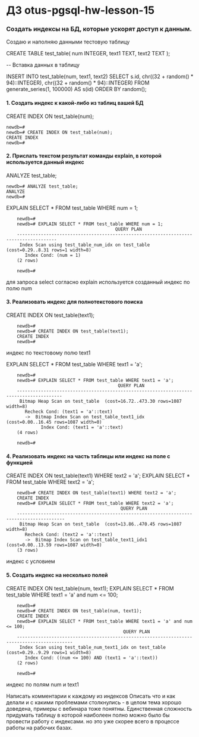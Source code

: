 # ДЗ otus-pgsql-hw-lesson-15

###  Создать индексы на БД, которые ускорят доступ к данным.

Создаю и наполняю данными тестовую таблицу

CREATE TABLE test_table(
num INTEGER,
text1 TEXT,
text2 TEXT
);

-- Вставка данных в таблицу

INSERT INTO test_table(num, text1, text2)
SELECT
s.id,
chr((32 + random() * 94)::INTEGER),
chr((32 + random() * 94)::INTEGER)
FROM generate_series(1, 100000) AS s(id)
ORDER BY random();





#### 1. Создать индекс к какой-либо из таблиц вашей БД

CREATE INDEX ON test_table(num);

    newdb=#
    newdb=# CREATE INDEX ON test_table(num);
    CREATE INDEX
    newdb=#



#### 2. Прислать текстом результат команды explain, в которой используется данный индекс

ANALYZE test_table;

    newdb=# ANALYZE test_table;
    ANALYZE
    newdb=#

EXPLAIN SELECT * FROM test_table WHERE num = 1;

        newdb=#
        newdb=# EXPLAIN SELECT * FROM test_table WHERE num = 1;
                                             QUERY PLAN
        -------------------------------------------------------------------------------------
         Index Scan using test_table_num_idx on test_table  (cost=0.29..8.31 rows=1 width=8)
           Index Cond: (num = 1)
        (2 rows)
        
        newdb=#
для запроса select согласно explain используется созданный индекс по полю num

#### 3. Реализовать индекс для полнотекстового поиска

CREATE INDEX ON test_table(text1);

        newdb=#
        newdb=# CREATE INDEX ON test_table(text1);
        CREATE INDEX
        newdb=#
        
индекс по текстовому полю text1

EXPLAIN SELECT * FROM test_table WHERE text1 = 'a';

        newdb=#
        newdb=# EXPLAIN SELECT * FROM test_table WHERE text1 = 'a';
                                              QUERY PLAN
        ---------------------------------------------------------------------------------------
         Bitmap Heap Scan on test_table  (cost=16.72..473.30 rows=1087 width=8)
           Recheck Cond: (text1 = 'a'::text)
           ->  Bitmap Index Scan on test_table_text1_idx  (cost=0.00..16.45 rows=1087 width=0)
                 Index Cond: (text1 = 'a'::text)
        (4 rows)
        
        newdb=#


#### 4. Реализовать индекс на часть таблицы или индекс на поле с функцией

CREATE INDEX ON test_table(text1) WHERE text2 = 'a';
EXPLAIN SELECT * FROM test_table WHERE text2 = 'a';

        newdb=# CREATE INDEX ON test_table(text1) WHERE text2 = 'a';
        CREATE INDEX
        newdb=# EXPLAIN SELECT * FROM test_table WHERE text2 = 'a';
                                               QUERY PLAN
        ----------------------------------------------------------------------------------------
         Bitmap Heap Scan on test_table  (cost=13.86..470.45 rows=1087 width=8)
           Recheck Cond: (text2 = 'a'::text)
           ->  Bitmap Index Scan on test_table_text1_idx1  (cost=0.00..13.59 rows=1087 width=0)
        (3 rows)

индекс с условием

#### 5. Создать индекс на несколько полей

CREATE INDEX ON test_table(num, text1);
EXPLAIN SELECT * FROM test_table WHERE text1 = 'a' and num <= 100;

        newdb=#
        newdb=# CREATE INDEX ON test_table(num, text1);
        CREATE INDEX
        newdb=# EXPLAIN SELECT * FROM test_table WHERE text1 = 'a' and num <= 100;
                                                QUERY PLAN
        -------------------------------------------------------------------------------------------
         Index Scan using test_table_num_text1_idx on test_table  (cost=0.29..9.29 rows=1 width=8)
           Index Cond: ((num <= 100) AND (text1 = 'a'::text))
        (2 rows)
        
        newdb=#

индекс по полям num и text1

Написать комментарии к каждому из индексов
Описать что и как делали и с какими проблемами столкнулись - в целом тема хорошо доведена, примеры с вебинара тоже понятны. Единственная сложность придумать 
таблицу в которой наиболеен полно можно было бы провести работу с индексами. но это уже скорее всего в процессе работы на рабочих базах.
